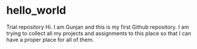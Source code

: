 # hello_world
Trial repository
Hi. I am Gunjan and this is my first Github repository. I am trying to collect all my projects and assignments to this place so that I can have a proper place for all of them.

